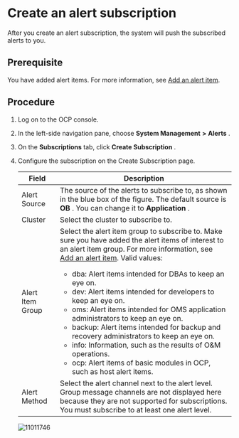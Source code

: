 Create an alert subscription
=================================================

After you create an alert subscription, the system will push the subscribed alerts to you.

Prerequisite
---------------------------------

You have added alert items. For more information, see [Add an alert item](../9.use-alert-management/7.alarm-group.md).

Procedure
------------------------------

1. Log on to the OCP console.



2. In the left-side navigation pane, choose **System Management** **\>** **Alerts** .



3. On the **Subscriptions** tab, click **Create Subscription** .



4. Configure the subscription on the Create Subscription page.



   |      Field       |                                                                                                                                                                                                                                                                                                                                                                                                                                                            Description                                                                                                                                                                                                                                                                                                                                                                                                                                                             |
   |------------------|------------------------------------------------------------------------------------------------------------------------------------------------------------------------------------------------------------------------------------------------------------------------------------------------------------------------------------------------------------------------------------------------------------------------------------------------------------------------------------------------------------------------------------------------------------------------------------------------------------------------------------------------------------------------------------------------------------------------------------------------------------------------------------------------------------------------------------------------------------------------------------------------------------------------------------|
   | Alert Source     | The source of the alerts to subscribe to, as shown in the blue box of the figure.  The default source is **OB** . You can change it to **Application** .                                                                                                                                                                                                                                                                                                                                                                                                                                                                                                                                                                                                                                                                                                                                                           |
   | Cluster          | Select the cluster to subscribe to.                                                                                                                                                                                                                                                                                                                                                                                                                                                                                                                                                                                                                                                                                                                                                                                                                                                                                                |
   | Alert Item Group | Select the alert item group to subscribe to. Make sure you have added the alert items of interest to an alert item group. For more information, see [Add an alert item](../9.use-alert-management/7.alarm-group.md). Valid values:  <ul><li> dba: Alert items intended for DBAs to keep an eye on. </li>  <li> dev: Alert items intended for developers to keep an eye on.   </li><li> oms: Alert items intended for OMS application administrators to keep an eye on.   </li><li> backup: Alert items intended for backup and recovery administrators to keep an eye on.   </li><li> info: Information, such as the results of O\&M operations.   </li><li> ocp: Alert items of basic modules in OCP, such as host alert items. </li></ul>   |
   | Alert Method     | Select the alert channel next to the alert level. Group message channels are not displayed here because they are not supported for subscriptions.  You must subscribe to at least one alert level.                                                                                                                                                                                                                                                                                                                                                                                                                                                                                                                                                                                                                                                                                                                 |



   ![11011746](https://help-static-aliyun-doc.aliyuncs.com/assets/img/en-US/7414306461/p346462.png)
